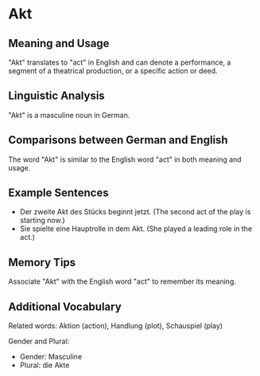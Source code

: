 # Akt
## Meaning and Usage
"Akt" translates to "act" in English and can denote a performance, a segment of a theatrical production, or a specific action or deed.

## Linguistic Analysis
"Akt" is a masculine noun in German.

## Comparisons between German and English
The word "Akt" is similar to the English word "act" in both meaning and usage.

## Example Sentences
- Der zweite Akt des Stücks beginnt jetzt. (The second act of the play is starting now.)
- Sie spielte eine Hauptrolle in dem Akt. (She played a leading role in the act.)

## Memory Tips
Associate "Akt" with the English word "act" to remember its meaning.

## Additional Vocabulary
Related words: Aktion (action), Handlung (plot), Schauspiel (play)

Gender and Plural:
- Gender: Masculine
- Plural: die Akte
